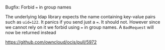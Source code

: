 Bugfix: Forbid `=` in group names

The underlying ldap library expects the name containing key-value pairs such as `uid=122`. It panics if you send just a `=`. 
It should not. However since we cannot rely on it we forbid using `=` in group names. A `BadRequest` will now be returned instead

https://github.com/owncloud/ocis/pull/5972
